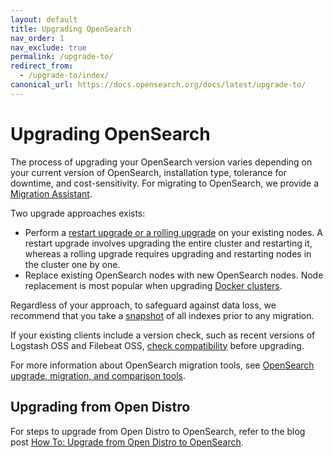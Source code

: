 ```yaml
---
layout: default
title: Upgrading OpenSearch
nav_order: 1
nav_exclude: true
permalink: /upgrade-to/
redirect_from:
  - /upgrade-to/index/
canonical_url: https://docs.opensearch.org/docs/latest/upgrade-to/
---
```


# Upgrading OpenSearch

The process of upgrading your OpenSearch version varies depending on your current version of OpenSearch, installation type, tolerance for downtime, and cost-sensitivity. For migrating to OpenSearch, we provide a [Migration Assistant]({{site.url}}{{site.baseurl}}/migration-assistant/).

Two upgrade approaches exists:

- Perform a [restart upgrade or a rolling upgrade]({{site.url}}{{site.baseurl}}/upgrade-to/snapshot-migrate/) on your existing nodes. A restart upgrade involves upgrading the entire cluster and restarting it, whereas a rolling upgrade requires upgrading and restarting nodes in the cluster one by one.
- Replace existing OpenSearch nodes with new OpenSearch nodes. Node replacement is most popular when upgrading [Docker clusters]({{site.url}}{{site.baseurl}}/upgrade-to/docker-upgrade-to/).

Regardless of your approach, to safeguard against data loss, we recommend that you take a [snapshot]({{site.url}}{{site.baseurl}}/opensearch/snapshots/snapshot-restore) of all indexes prior to any migration.

If your existing clients include a version check, such as recent versions of Logstash OSS and Filebeat OSS, [check compatibility]({{site.url}}{{site.baseurl}}/tools/index/#compatibility-matrices) before upgrading.

For more information about OpenSearch migration tools, see [OpenSearch upgrade, migration, and comparison tools]({{site.url}}{{site.baseurl}}/tools/index/#opensearch-upgrade-migration-and-comparison-tools).

## Upgrading from Open Distro

For steps to upgrade from Open Distro to OpenSearch, refer to the blog post [How To: Upgrade from Open Distro to OpenSearch](https://opensearch.org/blog/technical-posts/2021/07/how-to-upgrade-from-opendistro-to-opensearch/).